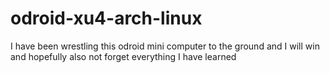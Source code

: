 # odroid-xu4-arch-linux
I have been wrestling this odroid mini computer to the ground and I will win and hopefully also not forget everything I have learned
